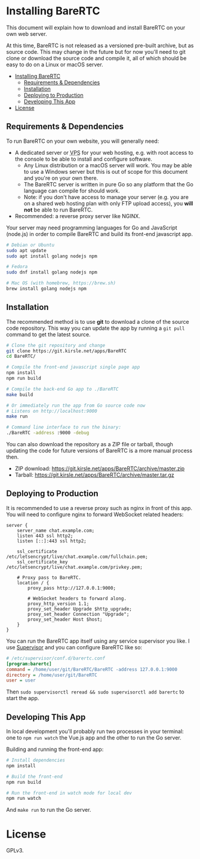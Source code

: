 # Installing BareRTC

This document will explain how to download and install BareRTC on your own web server.

At this time, BareRTC is not released as a versioned pre-built archive, but as source code. This may change in the future but for now you'll need to git clone or download the source code and compile it, all of which should be easy to do on a Linux or macOS server.

- [Installing BareRTC](#installing-barertc)
  - [Requirements \& Dependencies](#requirements--dependencies)
  - [Installation](#installation)
  - [Deploying to Production](#deploying-to-production)
  - [Developing This App](#developing-this-app)
- [License](#license)


## Requirements & Dependencies

To run BareRTC on your own website, you will generally need:

* A dedicated server or <abbr title="Virtual Private Server">VPS</abbr> for your web hosting, e.g. with root access to the console to be able to install and configure software.
    * Any Linux distribution or a macOS server will work. You may be able to use a Windows server but this is out of scope for this document and you're on your own there.
    * The BareRTC server is written in pure Go so any platform that the Go language can compile for should work.
    * Note: if you don't have access to manage your server (e.g. you are on a shared web hosting plan with only FTP upload access), you **will not** be able to run BareRTC.
* Recommended: a reverse proxy server like NGINX.

Your server may need programming languages for Go and JavaScript (node.js) in order to compile BareRTC and build its front-end javascript app.

```bash
# Debian or Ubuntu
sudo apt update
sudo apt install golang nodejs npm

# Fedora
sudo dnf install golang nodejs npm

# Mac OS (with homebrew, https://brew.sh)
brew install golang nodejs npm
```

## Installation

The recommended method is to use **git** to download a clone of the source code repository. This way you can update the app by running a `git pull` command to get the latest source.

```bash
# Clone the git repository and change
git clone https://git.kirsle.net/apps/BareRTC
cd BareRTC/

# Compile the front-end javascript single page app
npm install
npm run build

# Compile the back-end Go app to ./BareRTC
make build

# Or immediately run the app from Go source code now
# Listens on http://localhost:9000
make run

# Command line interface to run the binary:
./BareRTC -address :9000 -debug
```

You can also download the repository as a ZIP file or tarball, though updating the code for future versions of BareRTC is a more manual process then.

* ZIP download: https://git.kirsle.net/apps/BareRTC/archive/master.zip
* Tarball: https://git.kirsle.net/apps/BareRTC/archive/master.tar.gz


## Deploying to Production

It is recommended to use a reverse proxy such as nginx in front of this app. You will need to configure nginx to forward WebSocket related headers:

```nginx
server {
    server_name chat.example.com;
    listen 443 ssl http2;
    listen [::]:443 ssl http2;

    ssl_certificate /etc/letsencrypt/live/chat.example.com/fullchain.pem;
    ssl_certificate_key /etc/letsencrypt/live/chat.example.com/privkey.pem;

    # Proxy pass to BareRTC.
    location / {
        proxy_pass http://127.0.0.1:9000;

        # WebSocket headers to forward along.
        proxy_http_version 1.1;
        proxy_set_header Upgrade $http_upgrade;
        proxy_set_header Connection "Upgrade";
        proxy_set_header Host $host;
    }
}
```

You can run the BareRTC app itself using any service supervisor you like. I use [Supervisor](http://supervisord.org/introduction.html) and you can configure BareRTC like so:

```ini
# /etc/supervisor/conf.d/barertc.conf
[program:barertc]
command = /home/user/git/BareRTC/BareRTC -address 127.0.0.1:9000
directory = /home/user/git/BareRTC
user = user
```

Then `sudo supervisorctl reread && sudo supervisorctl add barertc` to start the app.

## Developing This App

In local development you'll probably run two processes in your terminal: one to `npm run watch` the Vue.js app and the other to run the Go server.

Building and running the front-end app:

```bash
# Install dependencies
npm install

# Build the front-end
npm run build

# Run the front-end in watch mode for local dev
npm run watch
```

And `make run` to run the Go server.

# License

GPLv3.
